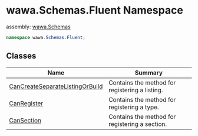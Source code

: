 # wawa\.Schemas\.Fluent Namespace

assembly: [wawa\.Schemas](../wawa.Schemas.md)



```csharp
namespace wawa.Schemas.Fluent;
```

## Classes

| Name | Summary |
|------|---------|
| [CanCreateSeparateListingOrBuild](./wawa.Schemas.Fluent/CanCreateSeparateListingOrBuild.md) | Contains the method for registering a listing\. |
| [CanRegister](./wawa.Schemas.Fluent/CanRegister.md) | Contains the method for registering a type\. |
| [CanSection](./wawa.Schemas.Fluent/CanSection.md) | Contains the method for registering a section\. |

